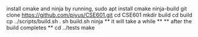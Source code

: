 install cmake and ninja by running,
sudo apt install cmake ninja-build
git clone https://github.com/piyus/CSE601.git
cd CSE601
mkdir build
cd build
cp ../scripts/build.sh .
sh build.sh
ninja
** it will take a while **
** after the build completes **
cd ../tests
make
